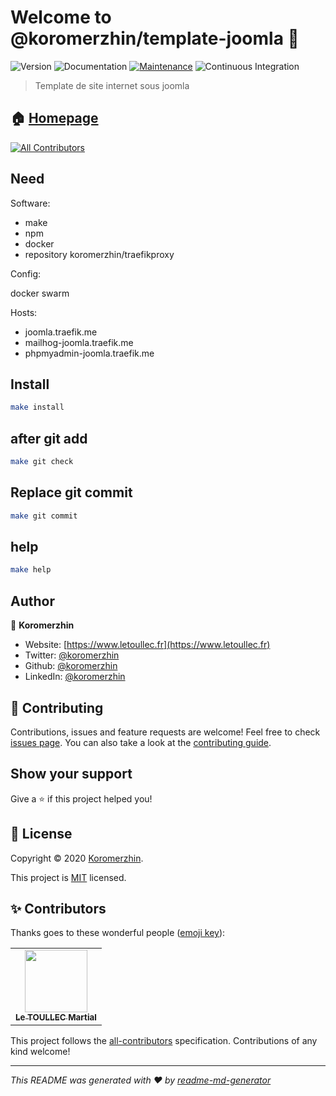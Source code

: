 # Welcome to @koromerzhin/template-joomla 👋

![Version](https://img.shields.io/badge/version-1.0.0-blue.svg?cacheSeconds=2592000)
![Documentation](https://img.shields.io/badge/documentation-yes-brightgreen.svg)
[![Maintenance](https://img.shields.io/badge/Maintained%3F-yes-green.svg)](https://github.com/koromerzhin/template-joomla/graphs/commit-activity)
![Continuous Integration](https://github.com/koromerzhin/template-joomla/workflows/Continuous%20Integration/badge.svg?branch=develop)

> Template de site internet sous joomla

## 🏠 [Homepage](https://github.com/koromerzhin/template-joomla#readme)

<!-- ALL-CONTRIBUTORS-BADGE:START - Do not remove or modify this section -->
[![All Contributors](https://img.shields.io/badge/all_contributors-1-orange.svg?style=flat-square)](#-contributors)
<!-- ALL-CONTRIBUTORS-BADGE:END -->

## Need

Software:

- make
- npm
- docker
- repository koromerzhin/traefikproxy

Config:

docker swarm

Hosts:

- joomla.traefik.me
- mailhog-joomla.traefik.me
- phpmyadmin-joomla.traefik.me

## Install

```sh
make install
```

## after git add

```sh
make git check
```

## Replace git commit

```sh
make git commit
```

## help

```sh
make help
```

## Author

👤 **Koromerzhin**

- Website: [https://www.letoullec.fr](https://www.letoullec.fr)
- Twitter: [@koromerzhin](https://twitter.com/koromerzhin)
- Github: [@koromerzhin](https://github.com/koromerzhin)
- LinkedIn: [@koromerzhin](https://linkedin.com/in/koromerzhin)

## 🤝 Contributing

Contributions, issues and feature requests are welcome!
Feel free to check
[issues page](https://github.com/koromerzhin/template-joomla/issues).
You can also take a look at the
[contributing guide](https://github.com/koromerzhin/template-joomla/blob/develop/CONTRIBUTING.md).

## Show your support

Give a ⭐️ if this project helped you!

## 📝 License

Copyright © 2020 [Koromerzhin](https://github.com/koromerzhin).

This project is
[MIT](https://github.com/koromerzhin/template-joomla/blob/develop/LICENSE) licensed.

## ✨ Contributors

Thanks goes to these wonderful people
([emoji key](https://allcontributors.org/docs/en/emoji-key)):

<!-- ALL-CONTRIBUTORS-LIST:START - Do not remove or modify this section -->
<!-- prettier-ignore-start -->
<!-- markdownlint-disable -->
<table>
  <tr>
    <td align="center"><a href="https://github.com/koromerzhin"><img src="https://avatars0.githubusercontent.com/u/308012?v=4" width="100px;" alt=""/><br /><sub><b>Le TOULLEC Martial</b></sub></a></td>
  </tr>
</table>

<!-- markdownlint-restore -->
<!-- prettier-ignore-end -->

<!-- ALL-CONTRIBUTORS-LIST:END -->

This project follows the
[all-contributors](https://github.com/all-contributors/all-contributors)
specification. Contributions of any kind welcome!

---

_This README was generated with ❤️ by
[readme-md-generator](https://github.com/kefranabg/readme-md-generator)_
